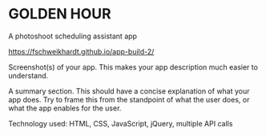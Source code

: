 # GOLDEN HOUR

A photoshoot scheduling assistant app

https://fschweikhardt.github.io/app-build-2/

Screenshot(s) of your app. This makes your app description much easier to understand.

A summary section. This should have a concise explanation of what your app does. Try to frame this from the standpoint of what the user does, or what the app enables for the user.

Technology used: HTML, CSS, JavaScript, jQuery, multiple API calls
